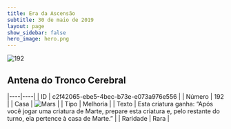 ```yaml
---
title: Era da Ascensão
subtitle: 30 de maio de 2019
layout: page
show_sidebar: false
hero_image: hero.png
---
```


![192](https://cdn.keyforgegame.com/media/card_front/pt/435_192_FJ7F7PQ643R6_pt.png)

## Antena do Tronco Cerebral

|----|----|
| ID | c2f42065-ebe5-4bec-b73e-e073a976e556 |
| Número | 192 |
| Casa | ![Mars](https://archonarcana.com/images/thumb/d/de/Mars.png/22px-Mars.png "Marte") |
| Tipo | Melhoria |
| Texto | Esta criatura ganha: “Após você jogar uma criatura de Marte, prepare esta criatura e, pelo restante do turno, ela pertence à casa de Marte.” |
| Raridade | Rara |
